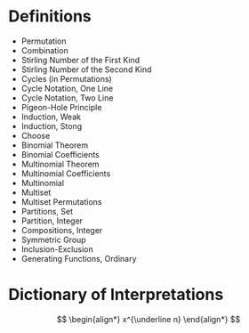 # Definitions

- Permutation
- Combination
- Stirling Number of the First Kind
- Stirling Number of the Second Kind
- Cycles (in Permutations)
- Cycle Notation, One Line
- Cycle Notation, Two Line
- Pigeon-Hole Principle
- Induction, Weak
- Induction, Stong
- Choose
- Binomial Theorem
- Binomial Coefficients
- Multinomial Theorem
- Multinomial Coefficients
- Multinomial
- Multiset
- Multiset Permutations
- Partitions, Set
- Partition, Integer
- Compositions, Integer
- Symmetric Group
- Inclusion-Exclusion
- Generating Functions, Ordinary

# Dictionary of Interpretations

$$
\begin{align*}
x^{\underline n}
\end{align*}
$$